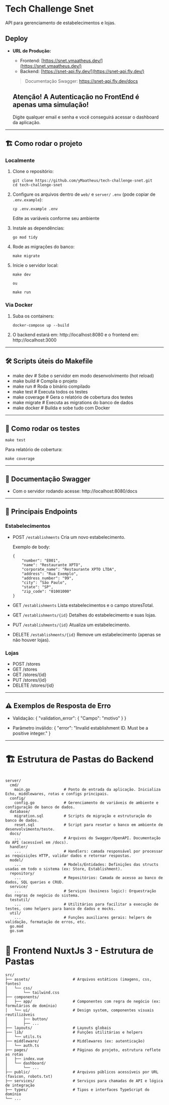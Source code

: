 # Tech Challenge Snet

API para gerenciamento de estabelecimentos e lojas.

## Deploy

- **URL de Produção:**
  - Frontend: [https://snet.ymaatheus.dev/](https://snet.ymaatheus.dev/)
  - Backend: [https://snet-api.fly.dev/](https://snet-api.fly.dev/)
  
  > Documentação Swagger: https://snet-api.fly.dev/docs

  ## Atenção! A Autenticação no FrontEnd é apenas uma simulação!
  Digite qualquer email e senha e você conseguirá acessar o dashboard da aplicação.

---

## 🏗️ Como rodar o projeto

### Localmente

1. Clone o repositório:
    ```
    git clone https://github.com/yMaatheus/tech-challenge-snet.git
    cd tech-challenge-snet
    ```

2. Configure os arquivos dentro de `web/` e `server/` `.env` (pode copiar de `.env.example`):

    ```
    cp .env.example .env
    ```

    Edite as variáveis conforme seu ambiente

3. Instale as dependências:

    ```
    go mod tidy
    ```

4. Rode as migrações do banco:

    ```
    make migrate
    ```

5. Inicie o servidor local:
    ```
    make dev

    ou

    make run
    ```

### Via Docker

1. Suba os containers:
    ```
    docker-compose up --build
    ```

2. O backend estará em: http://localhost:8080 e o frontend em: http://localhost:3000

---

## 🛠️ Scripts úteis do Makefile

- make dev         # Sobe o servidor em modo desenvolvimento (hot reload)
- make build       # Compila o projeto
- make run         # Roda o binário compilado
- make test        # Executa todos os testes
- make coverage    # Gera o relatório de cobertura dos testes
- make migrate     # Executa as migrations do banco de dados
- make docker      # Builda e sobe tudo com Docker

---

## 🧪 Como rodar os testes

    make test

  Para relatório de cobertura:

    make coverage

---

## 📑 Documentação Swagger

- Com o servidor rodando acesse: http://localhost:8080/docs

---

## 🚀 Principais Endpoints

### Estabelecimentos

- POST `/establishments`
    Cria um novo estabelecimento.

    Exemplo de body:
    ```
    {
        "number": "E001",
        "name": "Restaurante XPTO",
        "corporate_name": "Restaurante XPTO LTDA",
        "address": "Rua Exemplo",
        "address_number": "99",
        "city": "São Paulo",
        "state": "SP",
        "zip_code": "01001000"
    }
    ```

- GET `/establishments`
    Lista estabelecimentos e o campo storesTotal.

- GET `/establishments/{id}`
    Detalhes do estabelecimento e suas lojas.

- PUT `/establishments/{id}`
    Atualiza um estabelecimento.

- DELETE `/establishments/{id}`
    Remove um estabelecimento (apenas se não houver lojas).

### Lojas

- POST   /stores
- GET    /stores
- GET    /stores/{id}
- PUT    /stores/{id}
- DELETE /stores/{id}

---

## ⚠️ Exemplos de Resposta de Erro

- Validação:
    {
        "validation_error": {
            "Campo": "motivo"
        }
    }

- Parâmetro inválido:
    {
        "error": "Invalid establishment ID. Must be a positive integer."
    }

---

# 🏗️ Estrutura de Pastas do Backend

```

server/
  cmd/
    main.go               # Ponto de entrada da aplicação. Inicializa Echo, middlewares, rotas e configs principais.
  config/
    config.go             # Gerenciamento de variáveis de ambiente e configuração de banco de dados.
  database/
    migration.sql         # Scripts de migração e estruturação do banco de dados.
    reset.sql             # Script para resetar o banco em ambiente de desenvolvimento/teste.
  docs/
    ...                   # Arquivos do Swagger/OpenAPI. Documentação da API (acessível em /docs).
  handler/
    ...                   # Handlers: camada responsável por processar as requisições HTTP, validar dados e retornar respostas.
  model/
    ...                   # Models/Entidades: Definições das structs usadas em todo o sistema (ex: Store, Establishment).
  repository/
    ...                   # Repositórios: Camada de acesso ao banco de dados, SQL queries e CRUD.
  service/
    ...                   # Serviços (business logic): Orquestração das regras de negócio do sistema.
  testutil/
    ...                   # Utilitários para facilitar a execução de testes, como helpers para banco de dados e mocks.
  util/
    ...                   # Funções auxiliares gerais: helpers de validação, formatação de erros, etc.
  go.mod
  go.sum

```

# 📑 Frontend NuxtJs 3 - Estrutura de Pastas

```
src/
├── assets/                   # Arquivos estáticos (imagens, css, fontes)
│   └── css/
│       └── tailwind.css
├── components/               
│   ├── app/                  # Componentes com regra de negócio (ex: formulários de domínio)
│   └── ui/                   # Design system, componentes visuais reutilizáveis
│       ├── button/
│       ├── ...
├── layouts/                  # Layouts globais
├── lib/                      # Funções utilitárias e helpers
│   └── utils.ts
├── middleware/               # Middlewares (ex: autenticação)
│   └── auth.ts
├── pages/                    # Páginas do projeto, estrutura reflete as rotas
│   ├── index.vue
│   └── dashboard/
│       └── ...
├── public/                   # Arquivos públicos acessíveis por URL (favicon, robots.txt)
├── services/                 # Serviços para chamadas de API e lógica de integração
├── types/                    # Tipos e interfaces TypeScript do domínio
└── ...

```
